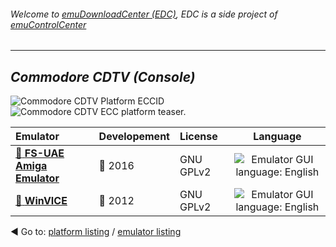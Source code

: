 ###### Welcome to [emuDownloadCenter (EDC)](https://github.com/PhoenixInteractiveNL/emuDownloadCenter/wiki/), EDC is a side project of [emuControlCenter](https://github.com/PhoenixInteractiveNL/emuControlCenter/wiki/)
***
## _Commodore CDTV (Console)_
![](https://raw.githubusercontent.com/wiki/PhoenixInteractiveNL/emuDownloadCenter/images_platform/ecc_cdtv_cell.png "Commodore CDTV Platform ECCID")
![](https://raw.githubusercontent.com/wiki/PhoenixInteractiveNL/emuDownloadCenter/images_platform/ecc_cdtv_teaser.png "Commodore CDTV ECC platform teaser.")

| Emulator | Developement | License | Language |
|:---------|:-------------|:--------|:--------:|
| [:file_folder: **FS-UAE Amiga Emulator**](https://github.com/PhoenixInteractiveNL/emuDownloadCenter/wiki/Emulator-fsuae#menu) | :large_blue_circle: 2016 | GNU GPLv2 | ![](https://raw.githubusercontent.com/wiki/PhoenixInteractiveNL/emuDownloadCenter/images_flags/icon_flag_EN_24.png "Emulator GUI language: English") |
| [:file_folder: **WinVICE**](https://github.com/PhoenixInteractiveNL/emuDownloadCenter/wiki/Emulator-winvice#menu) | :red_circle: 2012 | GNU GPLv2 | ![](https://raw.githubusercontent.com/wiki/PhoenixInteractiveNL/emuDownloadCenter/images_flags/icon_flag_EN_24.png "Emulator GUI language: English") |

:arrow_backward: Go to: [platform listing](https://github.com/PhoenixInteractiveNL/emuDownloadCenter/wiki/EDC-Platform-List) / [emulator listing](https://github.com/PhoenixInteractiveNL/emuDownloadCenter/wiki/EDC-Emulator-List)
